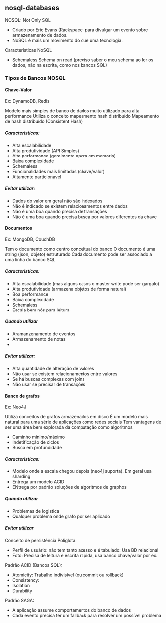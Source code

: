 ##  nosql-databases

NOSQL: Not Only SQL
 - Criado por Eric Evans (Rackspace) para divulgar um evento sobre armazenamento de dados.
 - NoSQL é mais um movimento do que uma tecnologia.

Características NoSQL

- Schemaless
Schema on read (preciso saber o meu schema ao ler os dados, não na escrita, como nos bancos SQL)

### Tipos de Bancos NOSQL

#### Chave-Valor
Ex: DynamoDB, Redis

Modelo mais simples de banco de dados  muito utilizado para alta performance
Utiliza o conceito mapeamento hash distribuído
Mapeamento de hash distribuído (Consistent Hash)

##### Caracteristicas:
- Alta escalabilidade
- Alta produtividade (API Simples)
- Alta performance (geralmente opera em memoria)
- Baixa complexidade
- Schemaless
- Funcionalidades mais limitadas (chave/valor)
- Altamente particionavel

##### Evitar utilizar:
- Dados do valor em geral não são indexados
- Não é indicado se existem relacionamentos entre dados
- Não é uma boa quando precisa de transações
- Não é uma boa quando precisa busca por valores diferentes da chave

#### Documentos
Ex: MongoDB, CouchDB

Tem o documento como centro conceitual do banco
O documento é uma string (json, objeto) estruturado
Cada documento pode ser associado a uma linha do banco SQL

##### Caracteristicas:
- Alta escalabilidade (mas alguns casos o master write pode ser gargalo)
- Alta produtividade (armazena objetos de forma natural)
- Boa performance
- Baixa complexidade
- Schemaless
- Escala bem nós para leitura

##### Quando utilizar
- Aramanzenamento de eventos 
- Armazenamento de notas 
- 
##### Evitar utilizar:
- Alta quantidade de alteração de valores
- Não usar se existem relacionamentos entre valores
- Se há buscas complexas com joins
- Não usar se precisar de transações


#### Banco de grafos
Ex: Neo4J

Utiliza conceitos de grafos armazenados em disco
É um modelo mais natural para uma série de aplicações como redes sociais
Tem vantagens de ser uma área bem explorada da computação como algoritmos
- Caminho minimo/máximo
- Indetificação de ciclos
- Busca em profundidade
  
##### Caracteristicas:
- Modelo onde a escala chegou depois (neo4j suporta). Em geral usa sharding
- Entrega um modelo ACID
- ENtrega por padrão soluções de algoritmos de graphos

##### Quando utilizar
- Problemas de logistica
- Qualquer problema onde grafo por ser aplicado
  
##### Evitar utilizar










Conceito de persistência Poliglota:
 - Perfil de usuário: não tem tanto acesso e é tabulado: Usa BD relacional
 - Foto: Precisa de leitura e escrita rápida, usa banco chave/valor por ex.

Padrão ACID (Bancos SQL):
- Atomicity: Trabalho indivisível (ou commit ou rollback)
- Consistency: 
- Isolation
- Durability

Padrão SAGA:
- A aplicação assume comportamentos do banco de dados
- Cada evento precisa ter um fallback para resolver um possível problema
  

